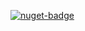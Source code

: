 [![nuget-badge](https://img.shields.io/badge/nuget-active-blue.svg)](https://www.nuget.org/packages/NequeoNetCodeGeneration)
